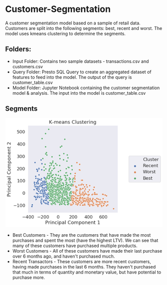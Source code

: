 # Customer-Segmentation
A customer segmentation model based on a sample of retail data. Customers are split into the following segments: best, recent and worst. The model uses kmeans clustering to determine the segments.

## Folders:
* Input Folder: Contains two sample datasets - transactions.csv and customers.csv
* Query Folder: Presto SQL Query to create an aggregated dataset of features to feed into the model. The output of the query is customer_table.csv
* Model Folder: Jupyter Notebook containing the customer segmentation model & analysis. The input into the model is customer_table.csv


## Segments
![alt text](https://github.com/anubha820/Customer-Segmentation/blob/master/Model/clusters.png)
* Best Customers - They are the customers that have made the most purchases and spent the most (have the highest LTV). We can see that many of these customers have purchased multiple products.
* Worst Customers - All of these customers have made their last purchase over 6 months ago, and haven't purchased much.
* Recent Transactors  - These customers are more recent customers, having made purchases in the last 6 months. They haven't purchased that much in terms of quantity and monetary value, but have potential to purchase more.
